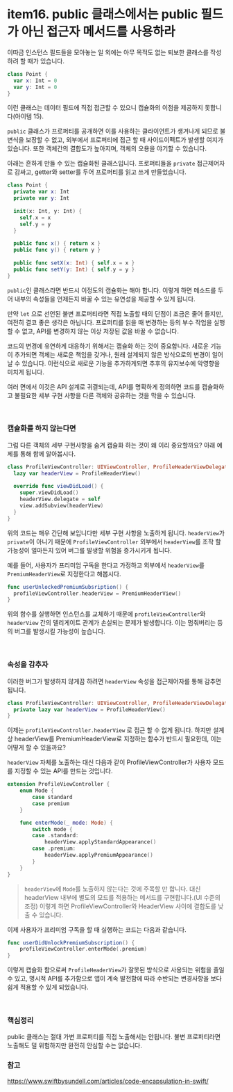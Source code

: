 # item16. public 클래스에서는 public 필드가 아닌 접근자 메서드를 사용하라

이따금 인스턴스 필드들을 모아놓는 일 외에는 아무 목적도 없는 퇴보한 클래스를 작성하려 할 때가 있습니다. 

```SWIFT
class Point {
  var x: Int = 0
  var y: Int = 0
}
```

이런 클래스는 데이터 필드에 직접 접근할 수 있으니 캡슐화의 이점을 제공하지 못합니다(아이템 15). 

`public` 클래스가 프로퍼티를 공개하면 이를 사용하는 클라이언트가 생겨나게 되므로 불변식을 보장할 수 없고, 외부에서 프로퍼티에 접근 할 때 사이드이펙트가 발생할 여지가 있습니다. 또한 객체간의 결합도가 높아지며, 객체의 오용을 야기할 수 있습니다. 

아래는 흔하게 만들 수 있는 캡슐화된 클래스입니다. 프로퍼티들을 `private` 접근제어자로 감싸고, getter와 setter를 두어 프로퍼티를 읽고 쓰게 만들었습니다.

```swift
class Point {
  private var x: Int
  private var y: Int
  
  init(x: Int, y: Int) {
    self.x = x
    self.y = y
  }
  
  public func x() { return x }
  public func y() { return y }
  
  public func setX(x: Int) { self.x = x }
  public func setY(y: Int) { self.y = y }
}
```

`public`인 클래스라면 반드시 이정도의 캡슐화는 해야 합니다. 이렇게 하면 메소드를 두어 내부의 속성들을 언제든지 바꿀 수 있는 유연성을 제공할 수 있게 됩니다.

만약 `let` 으로 선언된 불변 프로퍼티라면 직접 노출할 때의 단점이 조금은 줄어 들지만, 여전히 결코 좋은 생각은 아닙니다. 프로퍼티를 읽을 때 변경하는 등의 부수 작업을 실행할 수 없고, API를 변경하지 않는 이상 저장된 값을 바꿀 수 없습니다.

코드의 변경에 유연하게 대응하기 위해서는 캡슐화 하는 것이 중요합니다. 새로운 기능이 추가되면 객체는 새로운 책임을 갖거나, 원래 설계되지 않은 방식으로의 변경이 일어날 수 있습니다. 이런식으로 새로운 기능을 추가하게되면 추후의 유지보수에 악영향을 미치게 됩니다.

여러 면에서 이것은 API 설계로 귀결되는데, API를 명확하게 정의하면 코드를 캡슐화하고 불필요한 세부 구현 사항을 다른 객체와 공유하는 것을 막을 수 있습니다. 

<br>

### 캡슐화를 하지 않는다면

그럼 다른 객체의 세부 구현사항을 숨겨 캡슐화 하는 것이 왜 이리 중요할까요? 아래 예제를 통해 함께 알아봅시다.

```swift
class ProfileViewController: UIViewController, ProfileHeaderViewDelegate {
  lazy var headerView = ProfileHeaderView()
  
  override func viewDidLoad() {
    super.viewDidLoad()
    headerView.delegate = self
    view.addSubview(headerView)
  }
}
```

위의 코드는 매우 간단해 보입니다만 세부 구현 사항을 노출하게 됩니다. `headerView`가 `private`이 아니기 때문에 `ProfileViewController` 외부에서 `headerView`를 조작 할 가능성이 얼마든지 있어 버그를 발생할 위험을 증가시키게 됩니다.



예를 들어, 사용자가 프리미엄 구독을 한다고 가정하고 외부에서 `headerView`를 `PremiumHeaderView`로 지정한다고 해봅시다.

```swift
func userUnlockedPremiumSubsription() {
  profileViewController.headerView = PremiumHeaderView()
}
```

위의 함수를 실행하면 인스턴스를 교체하기 때문에 `profileViewController`와 `headerView` 간의 델리게이트 관계가 손실되는 문제가 발생합니다. 이는 멈춰버리는 등의 버그를 발생시킬 가능성이 높습니다. 

<br>

### 속성을 감추자

이러한 버그가 발생하지 않게끔 하려면 `headerView` 속성을 접근제어자를 통해 감추면 됩니다.

```swift
class ProfileViewController: UIViewController, ProfileHeaderViewDelegate {
  private lazy var headerView = ProfileHeaderView()
}
```

이제는 `profileViewController.headerView` 로 접근 할 수 없게 됩니다. 하지만 설계상 headerView를 PremiumHeaderView로 지정하는 함수가 반드시 필요한데, 이는 어떻게 할 수 있을까요?

`headerView` 자체를 노출하는 대신 다음과 같이 ProfileViewController가 사용자 모드를 지정할 수 있는 API를 만드는 것입니다.

```swift
extension ProfileViewController {
    enum Mode {
        case standard
        case premium
    }

    func enterMode(_ mode: Mode) {
        switch mode {
        case .standard:
            headerView.applyStandardAppearance()
        case .premium:
            headerView.applyPremiumAppearance()  
        }
    }
}
```

> `headerView`에 `Mode`를 노출하지 않는다는 것에 주목할 만 합니다. 대신 headerView 내부에 별도의 모드를 적용하는 메서드를 구현합니다.(UI 수준의 조정) 이렇게 하면 ProfileViewController와 HeaderView 사이에 결합도를 낮출 수 있습니다.



이제 사용자가 프리미엄 구독을 할 때 실행하는 코드는 다음과 같습니다.

```swift
func userDidUnlockPremiumSubscription() {
    profileViewController.enterMode(.premium)
}
```



이렇게 캡슐화 함으로써 `ProfileHeaderView`가 잘못된 방식으로 사용되는 위험을 줄일 수 있고, 명시적 API를 추가함으로 앱이 계속 발전함에 따라 수반되는 변경사항을 보다 쉽게 적용할 수 있게 되었습니다.

<br>

### 핵심정리

public 클래스는 절대 가변 프로퍼티를 직접 노출해서는 안됩니다. 불변 프로퍼티라면 노출해도 덜 위험하지만 완전히 안심할 수는 없습니다.



### 참고

https://www.swiftbysundell.com/articles/code-encapsulation-in-swift/